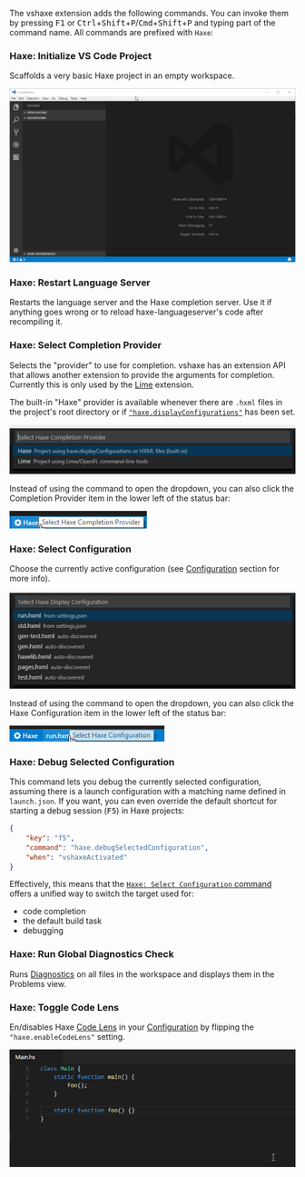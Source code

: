 The vshaxe extension adds the following commands. You can invoke them by pressing <kbd>F1</kbd> or <kbd>Ctrl</kbd>+<kbd>Shift</kbd>+<kbd>P</kbd>/<kbd>Cmd</kbd>+<kbd>Shift</kbd>+<kbd>P</kbd> and
typing part of the command name. All commands are prefixed with `Haxe`:

### Haxe: Initialize VS Code Project

Scaffolds a very basic Haxe project in an empty workspace.

![](images/commands/initialize-vscode-project.gif)

### Haxe: Restart Language Server

Restarts the language server and the Haxe completion server. Use it if anything goes wrong or to reload haxe-languageserver's code
after recompiling it.

### Haxe: Select Completion Provider

Selects the "provider" to use for completion. vshaxe has an extension API that allows another extension to provide the arguments for completion. Currently this is only used by the [Lime](https://marketplace.visualstudio.com/items?itemName=openfl.lime-vscode-extension) extension.

The built-in "Haxe" provider is available whenever there are `.hxml` files in the project's root directory or if [`"haxe.displayConfigurations"`](/vshaxe/vshaxe/wiki/Configuration) has been set.

![](images/commands/select-completion-provider.png)

Instead of using the command to open the dropdown, you can also click the Completion Provider item in the lower left of the status bar:

![](images/commands/select-completion-provider-status-bar.png)

### Haxe: Select Configuration

Choose the currently active configuration (see [Configuration](https://github.com/vshaxe/vshaxe/wiki/Configuration#display-configurations-and-display-server) section for more info).

![](images/commands/select-config.png)

Instead of using the command to open the dropdown, you can also click the Haxe Configuration item in the lower left of the status bar:

![](images/commands/select-config-status-bar.png)

### Haxe: Debug Selected Configuration

This command lets you debug the currently selected configuration, assuming there is a launch configuration with a matching name defined in `launch.json`. If you want, you can even override the default shortcut for starting a debug session (<kbd>F5</kbd>) in Haxe projects:

```json
{
	"key": "f5",
	"command": "haxe.debugSelectedConfiguration",
	"when": "vshaxeActivated"
}
```

Effectively, this means that the [`Haxe: Select Configuration` command](#haxe-select-configuration) offers a unified way to switch the target used for:

- code completion
- the default build task
- debugging

### Haxe: Run Global Diagnostics Check

Runs [Diagnostics](/vshaxe/vshaxe/wiki/Diagnostics) on all files in the workspace and displays them in the Problems view.

### Haxe: Toggle Code Lens

En/disables Haxe [Code Lens](/vshaxe/vshaxe/wiki/Code-Lens) in your [Configuration](/vshaxe/vshaxe/wiki/Configuration) by flipping the `"haxe.enableCodeLens"` setting.

![](images/commands/toggle-code-lens-.gif)